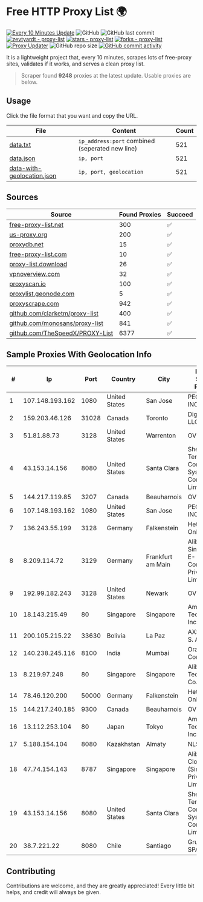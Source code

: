 
# Free HTTP Proxy List 🌍

[![Every 10 Minutes Update](https://github.com/mertguvencli/http-proxy-list/actions/workflows/main.yml/badge.svg?branch=main)](https://github.com/mertguvencli/http-proxy-list/actions/workflows/main.yml)
![GitHub](https://img.shields.io/github/license/mertguvencli/http-proxy-list)
![GitHub last commit](https://img.shields.io/github/last-commit/mertguvencli/http-proxy-list)
[![zevtyardt - proxy-list](https://img.shields.io/static/v1?label=zevtyardt&message=proxy-list&color=blue&logo=github)](https://github.com/zevtyardt/proxy-list "Go to GitHub repo")
[![stars - proxy-list](https://img.shields.io/github/stars/zevtyardt/proxy-list?style=social)](https://github.com/zevtyardt/proxy-list)
[![forks - proxy-list](https://img.shields.io/github/forks/zevtyardt/proxy-list?style=social)](https://github.com/zevtyardt/proxy-list)
[![Proxy Updater](https://github.com/zevtyardt/proxy-list/workflows/Proxy%20Updater/badge.svg)](https://github.com/zevtyardt/proxy-list/actions?query=workflow:"Proxy+Updater")
![GitHub repo size](https://img.shields.io/github/repo-size/zevtyardt/proxy-list)
[![GitHub commit activity](https://img.shields.io/github/commit-activity/m/zevtyardt/proxy-list?logo=commits)](https://github.com/zevtyardt/proxy-list/commits/main)

It is a lightweight project that, every 10 minutes, scrapes lots of free-proxy sites, validates if it works, and serves a clean proxy list.

> Scraper found **9248** proxies at the latest update. Usable proxies are below.

## Usage

Click the file format that you want and copy the URL.

|File|Content|Count|
|----|-------|-----|
|[data.txt](https://raw.githubusercontent.com/mertguvencli/http-proxy-list/main/proxy-list/data.txt)|`ip_address:port` combined (seperated new line)|521|
|[data.json](https://raw.githubusercontent.com/mertguvencli/http-proxy-list/main/proxy-list/data.json)|`ip, port`|521|
|[data-with-geolocation.json](https://raw.githubusercontent.com/mertguvencli/http-proxy-list/main/proxy-list/data-with-geolocation.json)|`ip, port, geolocation`|521|

## Sources

|Source|Found Proxies|Succeed|
|------|-------------|-------|
|[free-proxy-list.net](https://free-proxy-list.net)|300|✅|
|[us-proxy.org](https://www.us-proxy.org)|200|✅|
|[proxydb.net](http://proxydb.net)|15|✅|
|[free-proxy-list.com](https://free-proxy-list.com/?page=&port=&type%5B%5D=http&type%5B%5D=https&up_time=0&search=Search)|10|✅|
|[proxy-list.download](https://www.proxy-list.download/HTTP)|26|✅|
|[vpnoverview.com](https://vpnoverview.com/privacy/anonymous-browsing/free-proxy-servers)|32|✅|
|[proxyscan.io](https://www.proxyscan.io)|100|✅|
|[proxylist.geonode.com](https://proxylist.geonode.com/api/proxy-list?limit=300&page=1&sort_by=lastChecked&sort_type=desc&protocols=http,https)|5|✅|
|[proxyscrape.com](https://api.proxyscrape.com/v2/?request=displayproxies&protocol=http&timeout=10000&country=all&ssl=all&anonymity=all)|942|✅|
|[github.com/clarketm/proxy-list](https://raw.githubusercontent.com/clarketm/proxy-list/master/proxy-list-raw.txt)|400|✅|
|[github.com/monosans/proxy-list](https://raw.githubusercontent.com/monosans/proxy-list/main/proxies/http.txt)|841|✅|
|[github.com/TheSpeedX/PROXY-List](https://raw.githubusercontent.com/TheSpeedX/PROXY-List/master/http.txt)|6377|✅|


## Sample Proxies With Geolocation Info

|#|Ip|Port|Country|City|Internet Service Provider|
|-|--|----|-------|----|-------------------------|
|1|107.148.193.162|1080|United States|San Jose|PEG TECH INC|
|2|159.203.46.126|31028|Canada|Toronto|DigitalOcean, LLC|
|3|51.81.88.73|3128|United States|Warrenton|OVH US LLC|
|4|43.153.14.156|8080|United States|Santa Clara|Shenzhen Tencent Computer Systems Company Limited|
|5|144.217.119.85|3207|Canada|Beauharnois|OVH Hosting|
|6|107.148.193.162|1080|United States|San Jose|PEG TECH INC|
|7|136.243.55.199|3128|Germany|Falkenstein|Hetzner Online GmbH|
|8|8.209.114.72|3129|Germany|Frankfurt am Main|Alibaba.com Singapore E-Commerce Private Limited|
|9|192.99.182.243|3128|United States|Newark|OVH Hosting|
|10|18.143.215.49|80|Singapore|Singapore|Amazon Technologies Inc.|
|11|200.105.215.22|33630|Bolivia|La Paz|AXS Bolivia S. A.|
|12|140.238.245.116|8100|India|Mumbai|Oracle Corporation|
|13|8.219.97.248|80|Singapore|Singapore|Alibaba (US) Technology Co., Ltd.|
|14|78.46.120.200|50000|Germany|Falkenstein|Hetzner Online GmbH|
|15|144.217.240.185|9300|Canada|Beauharnois|OVH SAS|
|16|13.112.253.104|80|Japan|Tokyo|Amazon Technologies Inc|
|17|5.188.154.104|8080|Kazakhstan|Almaty|NLS|
|18|47.74.154.143|8787|Singapore|Singapore|Alibaba Cloud (Singapore) Private Limited|
|19|43.153.14.156|8080|United States|Santa Clara|Shenzhen Tencent Computer Systems Company Limited|
|20|38.7.221.22|8080|Chile|Santiago|Grupo ZGH SPA|



## Contributing

Contributions are welcome, and they are greatly appreciated! Every
little bit helps, and credit will always be given.

